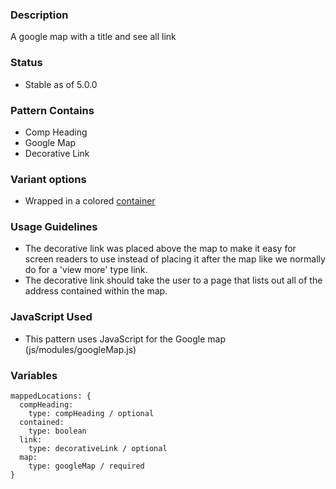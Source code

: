 ### Description
A google map with a title and see all link

### Status
* Stable as of 5.0.0

### Pattern Contains
* Comp Heading
* Google Map
* Decorative Link

### Variant options
* Wrapped in a colored [container](./?p=organisms-mapped-locations-contained)

### Usage Guidelines
* The decorative link was placed above the map to make it easy for screen readers to use instead of placing it after the map like we normally do for a 'view more' type link.
* The decorative link should take the user to a page that lists out all of the address contained within the map.

### JavaScript Used
* This pattern uses JavaScript for the Google map (js/modules/googleMap.js)

### Variables
~~~
mappedLocations: {
  compHeading: 
    type: compHeading / optional
  contained: 
    type: boolean
  link: 
    type: decorativeLink / optional
  map: 
    type: googleMap / required
}
~~~
